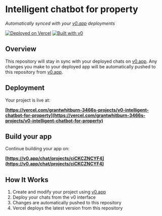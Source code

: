 # Intelligent chatbot for property

*Automatically synced with your [v0.app](https://v0.app) deployments*

[![Deployed on Vercel](https://img.shields.io/badge/Deployed%20on-Vercel-black?style=for-the-badge&logo=vercel)](https://vercel.com/grantwhitburn-3466s-projects/v0-intelligent-chatbot-for-property)
[![Built with v0](https://img.shields.io/badge/Built%20with-v0.app-black?style=for-the-badge)](https://v0.app/chat/projects/ciCKCZNCYF4)

## Overview

This repository will stay in sync with your deployed chats on [v0.app](https://v0.app).
Any changes you make to your deployed app will be automatically pushed to this repository from [v0.app](https://v0.app).

## Deployment

Your project is live at:

**[https://vercel.com/grantwhitburn-3466s-projects/v0-intelligent-chatbot-for-property](https://vercel.com/grantwhitburn-3466s-projects/v0-intelligent-chatbot-for-property)**

## Build your app

Continue building your app on:

**[https://v0.app/chat/projects/ciCKCZNCYF4](https://v0.app/chat/projects/ciCKCZNCYF4)**

## How It Works

1. Create and modify your project using [v0.app](https://v0.app)
2. Deploy your chats from the v0 interface
3. Changes are automatically pushed to this repository
4. Vercel deploys the latest version from this repository
 
